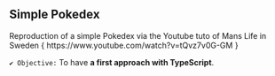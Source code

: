 <h2>Simple Pokedex</h2>
Reproduction of a simple Pokedex via the Youtube tuto of Mans Life in Sweden { https://www.youtube.com/watch?v=tQvz7v0G-GM }

`✔ Objective:` To have **a first approach with TypeScript**.
